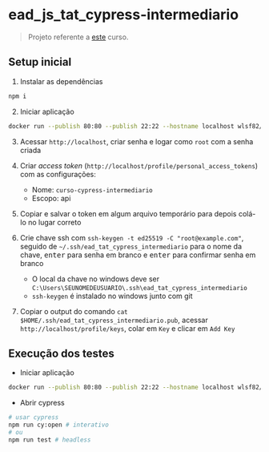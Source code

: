 # ead_js_tat_cypress-intermediario

> Projeto referente a [este](https://www.udemy.com/course/testes-automatizados-com-cypress-intermediario/) curso.

## Setup inicial

1. Instalar as dependências

```sh
npm i
```

2. Iniciar aplicação

```sh
docker run --publish 80:80 --publish 22:22 --hostname localhost wlsf82/gitlab-ce
```

3. Acessar `http://localhost`, criar senha e logar como `root` com a senha criada

4. Criar *access token* (`http://localhost/profile/personal_access_tokens`) com as configurações:
    - Nome: `curso-cypress-intermediario`
    - Escopo: api
5. Copiar e salvar o token em algum arquivo temporário para depois colá-lo no lugar correto
6. Crie chave ssh com `ssh-keygen -t ed25519 -C "root@example.com"`, seguido de `~/.ssh/ead_tat_cypress_intermediario` para o nome da chave, <kbd>enter</kbd> para senha em branco e <kbd>enter</kbd> para confirmar senha em branco
    - O local da chave no windows deve ser `C:\Users\SEUNOMEDEUSUARIO\.ssh\ead_tat_cypress_intermediario`
    - `ssh-keygen` é instalado no windows junto com git
7. Copiar o output do comando `cat $HOME/.ssh/ead_tat_cypress_intermediario.pub`, acessar `http://localhost/profile/keys`, colar em `Key` e clicar em `Add Key`

## Execução dos testes

- Iniciar aplicação

```sh
docker run --publish 80:80 --publish 22:22 --hostname localhost wlsf82/gitlab-ce
```

- Abrir cypress

```sh
# usar cypress
npm run cy:open # interativo
# ou
npm run test # headless
```
